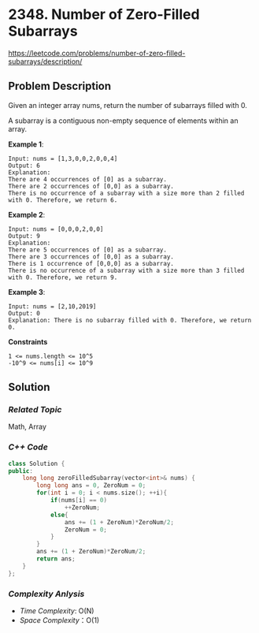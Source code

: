 # 2348. Number of Zero-Filled Subarrays
https://leetcode.com/problems/number-of-zero-filled-subarrays/description/

## Problem Description

Given an integer array nums, return the number of subarrays filled with 0.

A subarray is a contiguous non-empty sequence of elements within an array.


**Example 1**:
```
Input: nums = [1,3,0,0,2,0,0,4]
Output: 6
Explanation: 
There are 4 occurrences of [0] as a subarray.
There are 2 occurrences of [0,0] as a subarray.
There is no occurrence of a subarray with a size more than 2 filled with 0. Therefore, we return 6.
```
**Example 2**:
```
Input: nums = [0,0,0,2,0,0]
Output: 9
Explanation:
There are 5 occurrences of [0] as a subarray.
There are 3 occurrences of [0,0] as a subarray.
There is 1 occurrence of [0,0,0] as a subarray.
There is no occurrence of a subarray with a size more than 3 filled with 0. Therefore, we return 9.

```
**Example 3**:
```
Input: nums = [2,10,2019]
Output: 0
Explanation: There is no subarray filled with 0. Therefore, we return 0.
```

**Constraints**
```
1 <= nums.length <= 10^5
-10^9 <= nums[i] <= 10^9
```

## Solution

### _Related Topic_
   Math, Array

### _C++ Code_
```cpp
class Solution {
public:
    long long zeroFilledSubarray(vector<int>& nums) {
        long long ans = 0, ZeroNum = 0;
        for(int i = 0; i < nums.size(); ++i){
            if(nums[i] == 0)
                ++ZeroNum;
            else{
                ans += (1 + ZeroNum)*ZeroNum/2;
                ZeroNum = 0;
            }
        }
        ans += (1 + ZeroNum)*ZeroNum/2;
        return ans;
    }
};
```

### _Complexity Anlysis_
- _Time Complexity_: O(N)
- _Space Complexity_：O(1)
